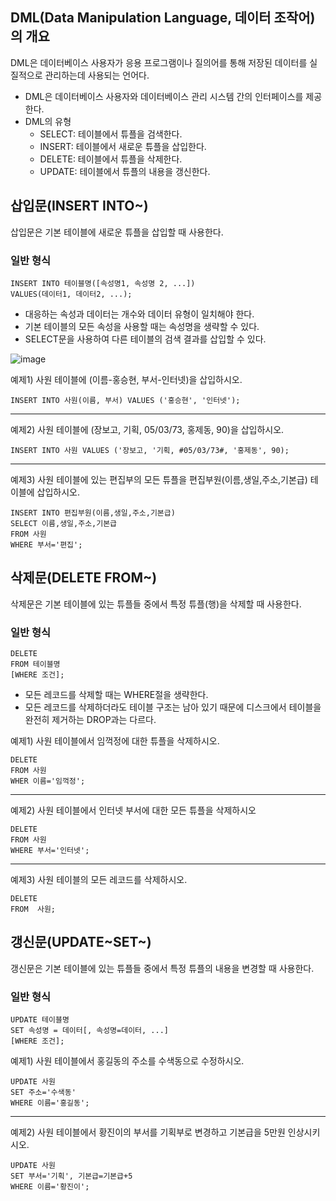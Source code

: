 ## DML(Data Manipulation Language, 데이터 조작어)의 개요

DML은 데이터베이스 사용자가 응용 프로그램이나 질의어를 통해 저장된 데이터를 실질적으로 관리하는데 사용되는 언어다.

- DML은 데이터베이스 사용자와 데이터베이스 관리 시스템 간의 인터페이스를 제공한다.
- DML의 유형
  - SELECT: 테이블에서 튜플을 검색한다.
  - INSERT: 테이블에서 새로운 튜플을 삽입한다.
  - DELETE: 테이블에서 튜플을 삭제한다.
  - UPDATE: 테이블에서 튜플의 내용을 갱신한다.
 
## 삽입문(INSERT INTO~)

삽입문은 기본 테이블에 새로운 튜플을 삽입할 때 사용한다.

### 일반 형식

```
INSERT INTO 테이블명([속성명1, 속성명 2, ...])
VALUES(데이터1, 데이터2, ...);
```

- 대응하는 속성과 데이터는 개수와 데이터 유형이 일치해야 한다.
- 기본 테이블의 모든 속성을 사용할 때는 속성명을 생략할 수 있다.
- SELECT문을 사용하여 다른 테이블의 검색 결과를 삽입할 수 있다.

![image](https://github.com/user-attachments/assets/81792d54-4b37-4a2b-b60f-511ba9a770b6)

예제1) 사원 테이블에 (이름-홍승현, 부서-인터넷)을 삽입하시오.

```
INSERT INTO 사원(이름, 부서) VALUES ('홍승현', '인터넷');
```

---

예제2) 사원 테이블에 (장보고, 기획, 05/03/73, 홍제동, 90)을 삽입하시오.

```
INSERT INTO 사원 VALUES ('장보고, '기획, #05/03/73#, '홍제동', 90);
```

---

예제3) 사원 테이블에 있는 편집부의 모든 튜플을 편집부원(이름,생일,주소,기본급) 테이블에 삽입하시오.

```
INSERT INTO 편집부원(이름,생일,주소,기본급)
SELECT 이름,생일,주소,기본급
FROM 사원
WHERE 부서='편집';
```

## 삭제문(DELETE FROM~)

삭제문은 기본 테이블에 있는 튜플들 중에서 특정 튜플(행)을 삭제할 때 사용한다.

### 일반 형식

```
DELETE
FROM 테이블명
[WHERE 조건];
```

- 모든 레코드를 삭제할 때는 WHERE절을 생략한다.
- 모든 레코드를 삭제하더라도 테이블 구조는 남아 있기 때문에 디스크에서 테이블을 완전히 제거하는 DROP과는 다르다.

예제1) 사원 테이블에서 임꺽정에 대한 튜플을 삭제하시오.

```
DELETE
FROM 사원
WHER 이름='임꺽정';
```

---

예제2) 사원 테이블에서 인터넷 부서에 대한 모든 튜플을 삭제하시오

```
DELETE
FROM 사원
WHERE 부서='인터넷';
```

---

예제3) 사원 테이블의 모든 레코드를 삭제하시오.

```
DELETE
FROM  사원;
```

## 갱신문(UPDATE\~SET\~)

갱신문은 기본 테이블에 있는 튜플들 중에서 특정 튜플의 내용을 변경할 때 사용한다.

### 일반 형식

```
UPDATE 테이블명
SET 속성명 = 데이터[, 속성명=데이터, ...]
[WHERE 조건];
```

예제1) 사원 테이블에서 홍길동의 주소를 수색동으로 수정하시오.

```
UPDATE 사원
SET 주소='수색동'
WHERE 이름='홍길동';
```

---

예제2) 사원 테이블에서 황진이의 부서를 기획부로 변경하고 기본급을 5만원 인상시키시오.

```
UPDATE 사원
SET 부서='기획', 기본급=기본급+5
WHERE 이름='황진이';
```

